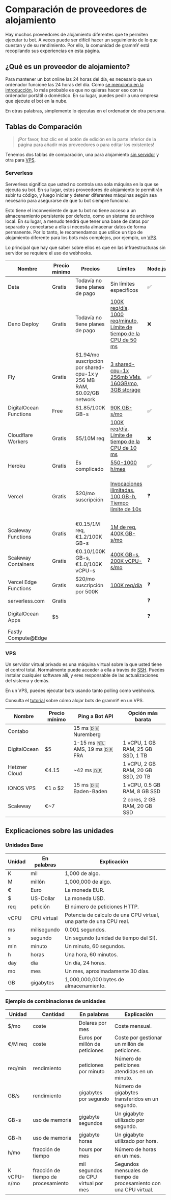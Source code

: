 # Comparación de proveedores de alojamiento

Hay muchos proveedores de alojamiento diferentes que te permiten ejecutar tu bot.
A veces puede ser difícil hacer un seguimiento de lo que cuestan y de su rendimiento.
Por ello, la comunidad de grammY está recopilando sus experiencias en esta página.

## ¿Qué es un proveedor de alojamiento?

Para mantener un bot online las 24 horas del día, es necesario que un ordenador funcione las 24 horas del día.
Como [se mencionó en la introducción](../guide/introduction.html#como-mantener-un-bot-en-funcionamiento), lo más probable es que no quieras hacer eso con tu ordenador portátil o doméstico.
En su lugar, puedes pedir a una empresa que ejecute el bot en la nube.

En otras palabras, simplemente lo ejecutas en el ordenador de otra persona.

## Tablas de Comparación

> ¡Por favor, haz clic en el botón de edición en la parte inferior de la página para añadir más proveedores o para editar los existentes!

Tenemos dos tablas de comparación, una para alojamiento [sin servidor](#serverless) y otra para [VPS](#vps).

### Serverless

Serverless significa que usted no controla una sola máquina en la que se ejecuta su bot.
En su lugar, estos proveedores de alojamiento te permitirán subir tu código, y luego iniciar y detener diferentes máquinas según sea necesario para asegurarse de que tu bot siempre funciona.

Esto tiene el inconveniente de que tu bot no tiene acceso a un almacenamiento persistente por defecto, como un sistema de archivos local.
En su lugar, a menudo tendrá que tener una base de datos por separado y conectarse a ella si necesita almacenar datos de forma permanente.
Por lo tanto, le recomendamos que utilice un tipo de alojamiento diferente para los bots más complejos, por ejemplo, un [VPS](./vps.md).

Lo principal que hay que saber sobre ellos es que en las infraestructuras sin servidor se requiere el uso de webhooks.

| Nombre                 | Precio mínimo | Precios                                                               | Límites                                                                                                               | Node.js | Deno                        | Web | Notas                                           |
| ---------------------- | ------------- | --------------------------------------------------------------------- | --------------------------------------------------------------------------------------------------------------------- | ------- | --------------------------- | --- | ----------------------------------------------- |
| Deta                   | Gratis        | Todavía no tiene planes de pago                                       | Sin límites específicos                                                                                               | ✅       | ❓                           | ❓   |                                                 |
| Deno Deploy            | Gratis        | Todavía no tiene planes de pago                                       | [100K req/día, 1000 req/minuto, Límite de tiempo de la CPU de 50 ms](https://deno.com/deploy/docs/pricing-and-limits) | ❌       | ✅                           | ❌   |                                                 |
| Fly                    | Gratis        | $1.94/mo suscripción por shared-cpu-1x y 256 MB RAM, $0.02/GB network | [3 shared-cpu-1x 256mb VMs, 160GB/mo, 3GB storage](https://fly.io/docs/about/pricing/)                                | ✅       | ✅                           | ❓   |                                                 |
| DigitalOcean Functions | Free          | $1.85/100K GB-s                                                       | [90K GB-s/mo](https://docs.digitalocean.com/products/functions/details/pricing/)                                      | ✅       | ❌                           | ❓   |                                                 |
| Cloudflare Workers     | Gratis        | $5/10M req                                                            | [100K req/día, Límite de tiempo de la CPU de 10 ms](https://workers.cloudflare.com/)                                  | ❌       | [✅](https://denoflare.dev/) | ✅   |                                                 |
| Heroku                 | Gratis        | Es complicado                                                         | [550-1000 h/mes](https://www.heroku.com/pricing)                                                                      | ✅       | ❓                           | ❓   |                                                 |
| Vercel                 | Gratis        | $20/mo suscripción                                                    | [Invocaciones ilimitadas, 100 GB-h, Tiempo límite de 10s](https://vercel.com/pricing)                                 | ❓       | ❓                           | ❓   | ¿No está pensado para los que no son de la web? |
| Scaleway Functions     | Gratis        | €0.15/1M req, €1.2/100K GB-s                                          | [1M de req, 400K GB-s/mo](https://www.scaleway.com/en/pricing/#serverless-functions)                                  |         | ❓                           | ❓   |                                                 |
| Scaleway Containers    | Gratis        | €0.10/100K GB-s, €1.0/100K vCPU-s                                     | [400K GB-s, 200K vCPU-s/mo](https://www.scaleway.com/en/pricing/#serverless-containers)                               | ❓       | ❓                           | ❓   |                                                 |
| Vercel Edge Functions  | Gratis        | $20/mo suscripción por 500K                                           | [100K req/día](https://vercel.com/pricing)                                                                            | ❓       | ❓                           | ❓   |                                                 |
| serverless.com         | Gratis        |                                                                       |                                                                                                                       | ❓       | ❓                           | ❓   |                                                 |
| DigitalOcean Apps      | $5            |                                                                       |                                                                                                                       | ❓       | ❓                           | ❓   | No se ha probado                                |
| Fastly Compute@Edge    |               |                                                                       |                                                                                                                       |         |                             |     |                                                 |

### VPS

Un servidor virtual privado es una máquina virtual sobre la que usted tiene el control total.
Normalmente puede acceder a ella a través de [SSH](https://en.wikipedia.org/wiki/Secure_Shell).
Puedes instalar cualquier software allí, y eres responsable de las actualizaciones del sistema y demás.

En un VPS, puedes ejecutar bots usando tanto polling como webhooks.

Consulta el [tutorial](./vps.md) sobre cómo alojar bots de grammY en un VPS.

| Nombre        | Precio mínimo | Ping a Bot API                            | Opción más barata                  |
| ------------- | ------------- | ----------------------------------------- | ---------------------------------- |
| Contabo       |               | 15 ms :de: Nuremberg                      |                                    |
| DigitalOcean  | $5            | 1-15 ms :netherlands: AMS, 19 ms :de: FRA | 1 vCPU, 1 GB RAM, 25 GB SSD, 1 TB  |
| Hetzner Cloud | €4.15         | ~42 ms :de:                               | 1 vCPU, 2 GB RAM, 20 GB SSD, 20 TB |
| IONOS VPS     | €1 o $2       | 15 ms :de: Baden-Baden                    | 1 vCPU, 0.5 GB RAM, 8 GB SSD       |
| Scaleway      | €~7           |                                           | 2 cores, 2 GB RAM, 20 GB SSD       |

## Explicaciones sobre las unidades

### Unidades Base

| Unidad | En palabras | Explicación                                                        |
| ------ | ----------- | ------------------------------------------------------------------ |
| K      | mil         | 1,000 de algo.                                                     |
| M      | millón      | 1,000,000 de algo.                                                 |
| €      | Euro        | La moneda EUR.                                                     |
| $      | US-Dollar   | La moneda USD.                                                     |
| req    | petición    | El número de peticiones HTTP.                                      |
| vCPU   | CPU virtual | Potencia de cálculo de una CPU virtual, una parte de una CPU real. |
| ms     | milisegundo | 0.001 segundos.                                                    |
| s      | segundo     | Un segundo (unidad de tiempo del SI).                              |
| min    | minuto      | Un minuto, 60 segundos.                                            |
| h      | horas       | Una hora, 60 minutos.                                              |
| day    | día         | Un día, 24 horas.                                                  |
| mo     | mes         | Un mes, aproximadamente 30 días.                                   |
| GB     | gigabytes   | 1,000,000,000 bytes de almacenamiento.                             |

### Ejemplo de combinaciones de unidades

| Unidad      | Cantidad                            | En palabras                         | Explicación                                                        |
| ----------- | ----------------------------------- | ----------------------------------- | ------------------------------------------------------------------ |
| $/mo        | coste                               | Dolares por mes                     | Coste mensual.                                                     |
| €/M req     | coste                               | Euros por millón de peticiones      | Coste por gestionar un millón de peticiones.                       |
| req/min     | rendimiento                         | peticiones por minuto               | Número de peticiones atendidas en un minuto.                       |
| GB/s        | rendimiento                         | gigabytes por segundo               | Número de gigabytes transferidos en un segundo.                    |
| GB-s        | uso de memoria                      | gigabyte segundos                   | Un gigabyte utilizado por segundo.                                 |
| GB-h        | uso de memoria                      | gigabyte horas                      | Un gigabyte utilizado por hora.                                    |
| h/mo        | fracción de tiempo                  | hours por mes                       | Número de horas en un mes.                                         |
| K vCPU-s/mo | fracción de tiempo de procesamiento | mil segundos de CPU virtual por mes | Segundos mensuales de tiempo de procesamiento con una CPU virtual. |
